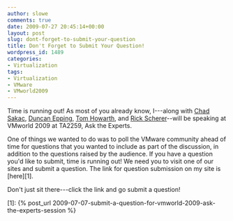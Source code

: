 ```yaml
---
author: slowe
comments: true
date: 2009-07-27 20:45:14+00:00
layout: post
slug: dont-forget-to-submit-your-question
title: Don't Forget to Submit Your Question!
wordpress_id: 1489
categories:
- Virtualization
tags:
- Virtualization
- VMware
- VMworld2009
---
```


Time is running out! As most of you already know, I---along with [Chad Sakac](http://virtualgeek.typepad.com/), [Duncan Epping](http://www.yellow-bricks.com/), [Tom Howarth](http://planetvm.net/blog/), and [Rick Scherer](http://vmwaretips.com/wp/)--will be speaking at VMworld 2009 at TA2259, Ask the Experts.

One of things we wanted to do was to poll the VMware community ahead of time for questions that you wanted to include as part of the discussion, in addition to the questions raised by the audience. If you have a question you'd like to submit, time is running out! We need you to visit one of our sites and submit a question. The link for question submission on my site is [here][1].

Don't just sit there---click the link and go submit a question!

[1]: {% post_url 2009-07-07-submit-a-question-for-vmworld-2009-ask-the-experts-session %}
